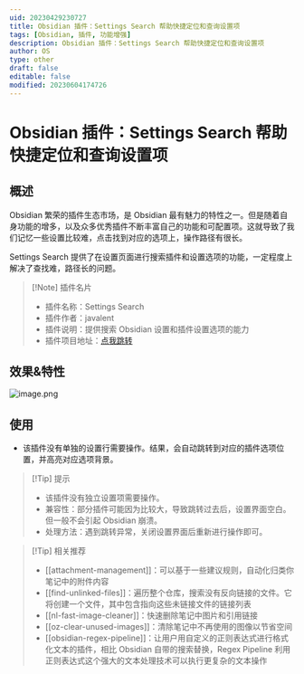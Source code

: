 ```yaml
---
uid: 20230429230727
title: Obsidian 插件：Settings Search 帮助快捷定位和查询设置项
tags: [Obsidian, 插件, 功能增强]
description: Obsidian 插件：Settings Search 帮助快捷定位和查询设置项
author: OS
type: other
draft: false
editable: false
modified: 20230604174726
---
```


# Obsidian 插件：Settings Search 帮助快捷定位和查询设置项

## 概述

Obsidian 繁荣的插件生态市场，是 Obsidian 最有魅力的特性之一。但是随着自身功能的增多，以及众多优秀插件不断丰富自己的功能和可配置项。这就导致了我们记忆一些设置比较难，点击找到对应的选项上，操作路径有很长。

Settings Search 提供了在设置页面进行搜索插件和设置选项的功能，一定程度上解决了查找难，路径长的问题。

> [!Note] 插件名片
> - 插件名称：Settings Search
> - 插件作者：javalent
> - 插件说明：提供搜索 Obsidian 设置和插件设置选项的能力
> - 插件项目地址：[点我跳转](https://github.com/argenos/nldates-obsidian)

## 效果&特性

![image.png](https://cdn.pkmer.cn/images/20230429232935.png!pkmer)

## 使用

- 该插件没有单独的设置行需要操作。结果，会自动跳转到对应的插件选项位置，并高亮对应选项背景。

>[!Tip] 提示
>- 该插件没有独立设置项需要操作。
>- 兼容性：部分插件可能因为比较大，导致跳转过去后，设置界面空白。但一般不会引起 Obsidian 崩溃。
>- 处理方法：遇到跳转异常，关闭设置界面后重新进行操作即可。


> [!Tip] 相关推荐
> - [[attachment-management]]：可以基于一些建议规则，自动化归类你笔记中的附件内容
> - [[find-unlinked-files]]：遍历整个仓库，搜索没有反向链接的文件。它将创建一个文件，其中包含指向这些未链接文件的链接列表
> - [[nl-fast-image-cleaner]]：快速删除笔记中图片和引用链接
> - [[oz-clear-unused-images]]：清除笔记中不再使用的图像以节省空间
> - [[obsidian-regex-pipeline]]：让用户用自定义的正则表达式进行格式化文本的插件，相比 Obsidian 自带的搜索替换，Regex Pipeline 利用正则表达式这个强大的文本处理技术可以执行更复杂的文本操作
